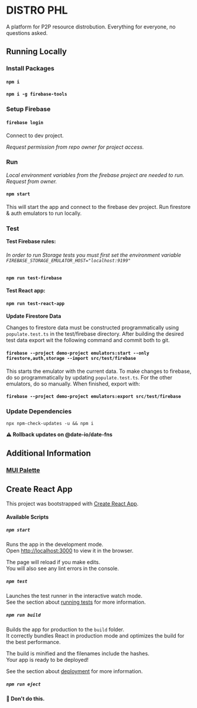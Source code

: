 # DISTRO PHL

A platform for P2P resource distrobution. Everything for everyone, no questions asked.

## Running Locally

### Install Packages

#### `npm i`

#### `npm i -g firebase-tools`

### Setup Firebase

#### `firebase login`

Connect to dev project.

*Request permission from repo owner for project access.*

### Run

*Local environment variables from the firebase project are needed to run. Request from owner.*

#### `npm start`

This will start the app and connect to the firebase dev project. Run firestore & auth emulators to run locally.

### Test

**Test Firebase rules:**

###### In order to run Storage tests you must first set the environment variable `FIREBASE_STORAGE_EMULATOR_HOST="localhost:9199"`

#### `npm run test-firebase`

**Test React app:**

#### `npm run test-react-app`

**Update Firestore Data**

Changes to firestore data must be constructed programmatically using `populate.test.ts`
in the test/firebase directory. After building the desired test data export wit the following command and commit both to git.

#### `firebase --project demo-project emulators:start --only firestore,auth,storage --import src/test/firebase`

This starts the emulator with the current data. To make changes to firebase, do so programmatically by updating `populate.test.ts`. For the other emulators, do so manually. When finished, export with:

#### `firebase --project demo-project emulators:export src/test/firebase`

### Update Dependencies

`npx npm-check-updates -u && npm i`

**⚠️ Rollback updates on @date-io/date-fns**

## Additional Information

### [MUI Palette](https://material.io/resources/color/#!/?view.left=0&view.right=0&primary.color=FFA000&primary.text.color=000000&secondary.color=90A4AE)

## Create React App

This project was bootstrapped with [Create React App](https://github.com/facebook/create-react-app).

#### Available Scripts

##### `npm start`

Runs the app in the development mode.\
Open [http://localhost:3000](http://localhost:3000) to view it in the browser.

The page will reload if you make edits.\
You will also see any lint errors in the console.

##### `npm test`

Launches the test runner in the interactive watch mode.\
See the section about [running tests](https://facebook.github.io/create-react-app/docs/running-tests) for more information.

##### `npm run build`

Builds the app for production to the `build` folder.\
It correctly bundles React in production mode and optimizes the build for the best performance.

The build is minified and the filenames include the hashes.\
Your app is ready to be deployed!

See the section about [deployment](https://facebook.github.io/create-react-app/docs/deployment) for more information.

##### `npm run eject`

**🔴 Don't do this.**

